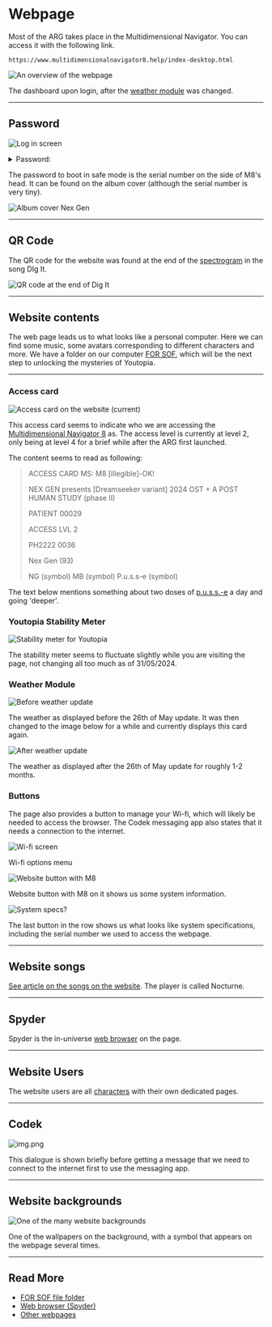# Webpage

Most of the ARG takes place in the Multidimensional Navigator. You can access 
it with the following link.

`https://www.multidimensionalnavigator8.help/index-desktop.html`

![An overview of the webpage](../Resources/webpage/webpage-overview.png)

The dashboard upon login, after the [weather module](#weather-module) was changed.

***

## Password

![Log in screen](../Resources/webpage/Bring-Me-The-Horizon-website-shot.png)

<details class="password">
<summary>Password:</summary> 

93934521

</details>

The password to boot in safe mode is the serial number on the side of M8's
head. It can be found on the album cover (although the serial number is very tiny).

![Album cover Nex Gen](../Resources/music/album_cover.png)

***

## QR Code

The QR code for the website was found at the end of the [spectrogram](music/spectrograms) 
in the song DIg It.

![QR code at the end of Dig It](../Resources/music/spectrograms/spectrogram_qr.png)

***

## Website contents

The web page leads us to what looks like a personal computer. Here we can find some music, 
some avatars corresponding to different characters and more. 
We have a folder on our computer [FOR SOF](files/for-sof), 
which will be the next step to unlocking the mysteries of Youtopia.

***

### Access card

![Access card on the website (current)](../Resources/webpage/access-card2.png)

This access card seems to indicate who we are accessing the 
[Multidimensional Navigator 8](m8) as.
The access level is currently at level 2, only being at level 4 for a brief while after 
the ARG first launched.

The content seems to read as following:

> ACCESS CARD MS: M8 [illegible]-OK!
>
> NEX GEN presents [Dreamseeker variant] 2024 OST + A POST HUMAN STUDY (phase II)
>
> PATIENT 00029
>
> ACCESS LVL 2
>
> PH2222 0036
>
> Nex Gen (93)
>
> NG (symbol) MB (symbol) P.u.s.s-e (symbol)

The text below mentions something about two doses of [p.u.s.s.-e](lore/pusse) a day and 
going 'deeper'.

### Youtopia Stability Meter

![Stability meter for Youtopia](../Resources/webpage/youtopia_stability.png)

The stability meter seems to fluctuate slightly while you are visiting the page, not 
changing all too much as of 31/05/2024.

### Weather Module

![Before weather update](../Resources/webpage/weather_2605_old.png)

The weather as displayed before the 26th of May update. It was then 
changed to the image below for a while and currently displays this card again.

![After weather update](../Resources/webpage/weather_update_26_05.png)

The weather as displayed after the 26th of May update for roughly 1-2 months.

### Buttons

The page also provides a button to manage your Wi-fi, which will likely be needed to access the browser. 
The Codek messaging app also states that it needs a connection to the internet.

![Wi-fi screen](../Resources/webpage/wifi_screen.png)

Wi-fi options menu

![Website button with M8](../Resources/webpage/webpage-button-m8.png)

Website button with M8 on it shows us some system information.

![System specs?](../Resources/webpage/system_specs.png)

The last button in the row shows us what looks like system specifications, including the 
serial number we used to access the webpage.

***

## Website songs

[See article on the songs on the website](music/website-songs). The player is called Nocturne.

***

## Spyder

Spyder is the in-universe [web browser](webbrowser) on the page. 

***

## Website Users

The website users are all [characters](characters/characters) with their own dedicated pages.

***

## Codek

![img.png](../Resources/webpage/kodek.png)

This dialogue is shown briefly before getting a message that we need to connect to the 
internet first to use the messaging app.

***

## Website backgrounds

![One of the many website backgrounds](../Resources/backgrounds/background-green-symbol.png)

One of the wallpapers on the background, with a symbol that appears on 
the webpage several times.

***

## Read More

- [FOR SOF file folder](files/for-sof)
- [Web browser (Spyder)](webbrowser)
- [Other webpages](other-webpages)